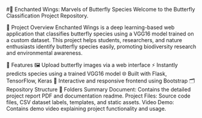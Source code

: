 #🦋 Enchanted Wings: Marvels of Butterfly Species
Welcome to the Butterfly Classification Project Repository.

📌 Project Overview
Enchanted Wings is a deep learning-based web application that classifies butterfly species using a VGG16 model trained on a custom dataset. This project helps students, researchers, and nature enthusiasts identify butterfly species easily, promoting biodiversity research and environmental awareness.

🚀 Features
🖼️ Upload butterfly images via a web interface
⚡ Instantly predicts species using a trained VGG16 model
🌐 Built with Flask, TensorFlow, Keras
🎨 Interactive and responsive frontend using Bootstrap
🗂️ Repository Structure
📄 Folders Summary
Document: Contains the detailed project report PDF and documentation readme.
Project Files: Source code files, CSV dataset labels, templates, and static assets.
Video Demo: Contains demo video explaining project functionality and usage.
